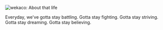 ![wekaco: About that life](https://wekaco.github.io/assets/img/fb.png)

Everyday, we've gotta stay battling.
Gotta stay fighting.
Gotta stay striving.
Gotta stay dreaming.
Gotta stay believing.
